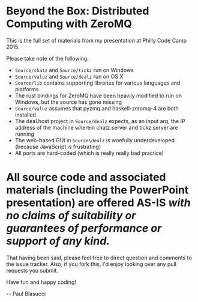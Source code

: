 Beyond the Box: Distributed Computing with ZeroMQ
===

This is the full set of materials from my presentation at Philly Code Camp 2015.

Please take note of the following:

- `Source/chatz` and `Source/tickz` run on Windows
- `Source/valuz` and `Source/dealz` run on OS X
- `Source/lib` contains supporting libraries for various languages and platforms
- The rust bindings for ZeroMQ have been heavily modified to run on Windows, but the source has gone missing
- `Source/valuz` assumes that pyzmq and haskell-zeromq-4 are both installed
- The deal.host project in `Source/dealz` expects, as an input arg, the IP address of the machine wherein chatz.server and tickz.server are running
- The web-based GUI in `Source\dealz` is woefully underdeveloped (because JavaScript is frustrating)
- All ports are hard-coded (which is really really bad practice)

All source code and associated materials (including the PowerPoint presentation) are offered AS-IS _with no claims of suitability or guarantees of performance or support of any kind._
===

That having been said, please feel free to direct question and comments to the issue tracker. Also, if you fork this, I'd enjoy looking over any pull requests you submit.

Have fun and happy coding!

-- Paul Blasucci
